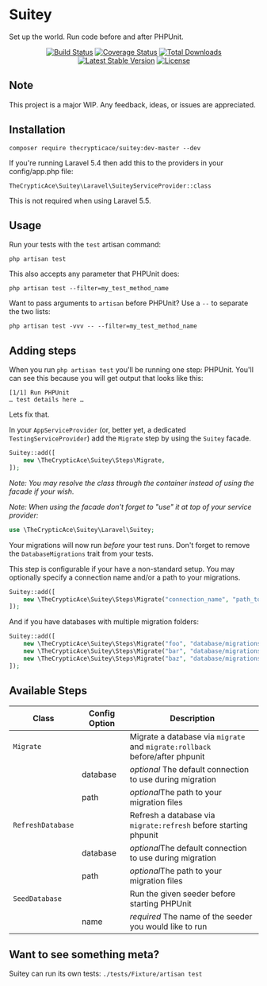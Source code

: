 # Suitey
Set up the world. Run code before and after PHPUnit.

<p align="center">
<a href="https://travis-ci.org/thecrypticace/suitey"><img src="https://travis-ci.org/thecrypticace/suitey.svg" alt="Build Status"></a>
<a href="https://codecov.io/github/thecrypticace/suitey?branch=master"><img src="https://img.shields.io/codecov/c/github/thecrypticace/suitey/master.svg" alt="Coverage Status"></a>
<a href="https://packagist.org/packages/thecrypticace/suitey"><img src="https://poser.pugx.org/thecrypticace/suitey/d/total.svg" alt="Total Downloads"></a>
<a href="https://packagist.org/packages/thecrypticace/suitey"><img src="https://poser.pugx.org/thecrypticace/suitey/v/stable.svg" alt="Latest Stable Version"></a>
<a href="https://packagist.org/packages/thecrypticace/suitey"><img src="https://poser.pugx.org/thecrypticace/suitey/license.svg" alt="License"></a>
</p>

## Note
This project is a major WIP. Any feedback, ideas, or issues are appreciated.

## Installation

`composer require thecrypticace/suitey:dev-master --dev`

If you're running Laravel 5.4 then add this to the providers in your config/app.php file:

`TheCrypticAce\Suitey\Laravel\SuiteyServiceProvider::class`

This is not required when using Laravel 5.5.

## Usage

Run your tests with the `test` artisan command:
```
php artisan test
```

This also accepts any parameter that PHPUnit does:
```
php artisan test --filter=my_test_method_name
```

Want to pass arguments to `artisan` before PHPUnit? Use a `--` to separate the two lists:
```
php artisan test -vvv -- --filter=my_test_method_name
```

## Adding steps

When you run `php artisan test` you'll be running one step: PHPUnit. You'll can see this because you will get
output that looks like this:
```
[1/1] Run PHPUnit
… test details here …
```

Lets fix that.

In your `AppServiceProvider` (or, better yet, a dedicated `TestingServiceProvider`) add the `Migrate` step by using the `Suitey` facade.

```php
Suitey::add([
    new \TheCrypticAce\Suitey\Steps\Migrate,
]);
```

*Note: You may resolve the class through the container instead of using the facade if your wish.*

*Note: When using the facade don't forget to "use" it at top of your service provider:*
```php
use \TheCrypticAce\Suitey\Laravel\Suitey;
```

Your migrations will now run _before_ your test runs. Don't forget to remove the `DatabaseMigrations` trait from your tests.

This step is configurable if your have a non-standard setup. You may optionally specify a connection name and/or a path to your migrations.
```php
Suitey::add([
    new \TheCrypticAce\Suitey\Steps\Migrate("connection_name", "path_to_migrations"),
]);
```

And if you have databases with multiple migration folders:
```php
Suitey::add([
    new \TheCrypticAce\Suitey\Steps\Migrate("foo", "database/migrations/foo"),
    new \TheCrypticAce\Suitey\Steps\Migrate("bar", "database/migrations/bar"),
    new \TheCrypticAce\Suitey\Steps\Migrate("baz", "database/migrations/baz"),
]);
```

## Available Steps

| Class | Config Option | Description |
| ------|---------------|-------------|
| `Migrate` | | Migrate a database via `migrate` and `migrate:rollback` before/after phpunit |
|  | database | *optional* The default connection to use during migration |
|  | path | *optional*The path to your migration files |
| `RefreshDatabase` | | Refresh a database via `migrate:refresh` before starting phpunit |
|  | database | *optional*The default connection to use during migration |
|  | path | *optional*The path to your migration files |
| `SeedDatabase` | | Run the given seeder before starting PHPUnit |
|  | name | *required* The name of the seeder you would like to run |

## Want to see something meta?

Suitey can run its own tests:
`./tests/Fixture/artisan test`
